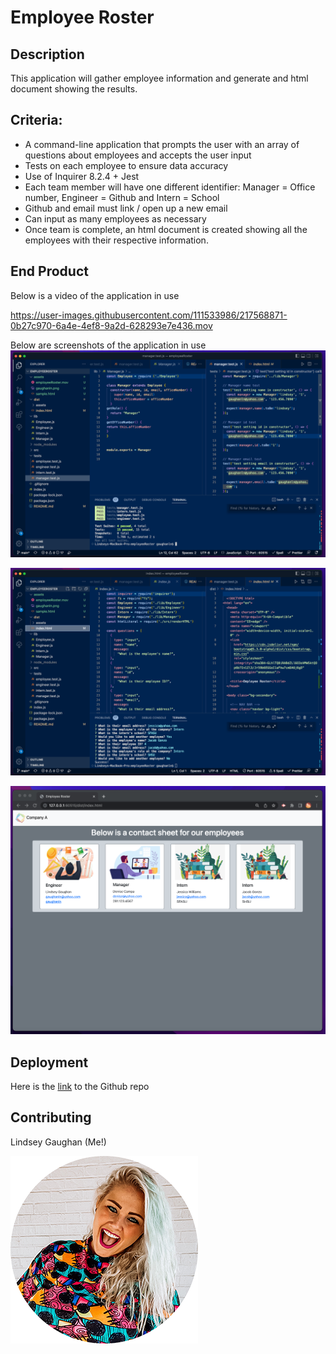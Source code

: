 # Employee Roster 

## Description

This application will gather employee information and generate and html document showing the results.

## Criteria:

* A command-line application that prompts the user with an array of questions about employees and accepts the user input 
* Tests on each employee to ensure data accuracy
* Use of Inquirer 8.2.4 + Jest
* Each team member will have one different identifier: Manager = Office number, Engineer = Github and Intern = School
* Github and email must link / open up a new email
* Can input as many employees as necessary 
* Once team is complete, an html document is created showing all the employees with their respective information. 

<!-- Video of application in progress -->
## End Product 
Below is a video of the application in use 

https://user-images.githubusercontent.com/111533986/217568871-0b27c970-6a4e-4ef8-9a2d-628293e7e436.mov

<!-- screenshots -->
Below are screenshots of the application in use
![screenshot1](./assets/employeeRosterTestScreenshot.png)

![screenshot2](./assets/employeeRosterApplicationScreenshot.png)

![screenshot3](./assets/EmployeeRosterHTMLScreenshot.png)

<!-- link -->
## Deployment
Here is the [link](https://github.com/gaughanln/employeeRoster) to the Github repo

## Contributing
Lindsey Gaughan (Me!) 

![Lindsey Gaughan](./assets/gaughanln.png)






